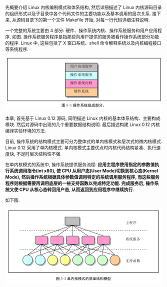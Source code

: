 先概要介绍 Linux 内核编制模式和体系结构, 然后详细描述了 Linux 内核源码目录的组织形式以及子目录中各个代码文件的主要功能以及基本调用的层次关系. 接下来, 从源码目录下的第一个文件 Makefile 开始, 对每一行代码详细注释说明.

一个完整的系统主要由 4 部分: 硬件、操作系统内核、操作系统服务和用户应用程序, 如图. 操作系统服务程序是指那些向用户提供的服务被看作操作系统部分功能的程序. Linux 中, 这些包括了 X 窗口系统、shell 命令解释系统以及内核编程接口等系统程序.

![operating system](images/1.png)

本章, 首先基于 Linux 0.12 源码, 简明描述 Linux 内核的基本体系结构、主要构成模块. 然后对源码中出现的几个重要数据结构说明. 最后描述构建 Linux 0.12 内核编译实验环境的方法.

目前, 操作系统的结构模式主要可分为整体式的单内核模式和层次式的微内核模式. Linux 0.12 采用了单内核模式. 单内核模式主要优点时内核代码结构紧凑、执行速度快, 不足时层次结构性不强.

在单内核模式的系统中, 操作系统提供服务流程: **应用主程序使用指定的参数值执行系统调用指令(int x80), 使 CPU 从用户态(User Mode)切换到核心态(Kernel Mode), 然后操作系统根据具体参数值调用特定的系统调用服务程序, 而这些服务程序则根据需要再调用底层的一些支持函数以完成特定功能. 完成服务后, 操作系统又使 CPU 从核心态转回用户态, 从而返回到应用程序中继续执行**.

如下图.

![config](images/2.png)